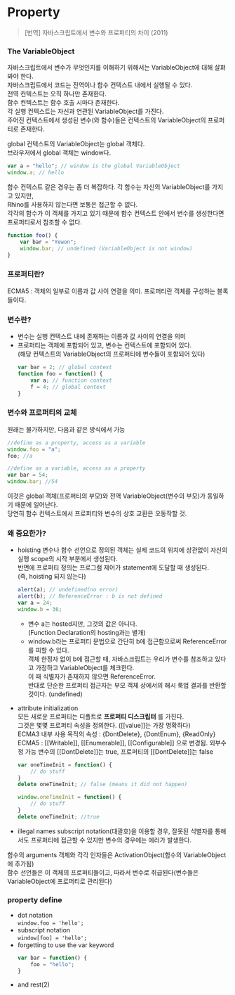 Property
=====
  
> [번역] 자바스크립트에서 변수와 프로퍼티의 차이 (2011)
  
### The VariableObject
자바스크립트에서 변수가 무엇인지를 이해하기 위해서는 VariableObject에 대해 살펴봐야 한다.  
자바스크립트에서 코드는 전역이나 함수 컨텍스트 내에서 실행될 수 있다.  
전역 컨텍스트는 오직 하나만 존재한다.  
함수 컨텍스트는 함수 호출 시마다 존재한다.  
각 실행 컨텍스트는 자신과 연관된 VariableObject를 가진다.  
주어진 컨텍스트에서 생성된 변수(와 함수)들은 컨텍스트의 VariableObject의 프로퍼티로 존재한다.  
  
global 컨텍스트의 VariableObject는 global 객체다.  
브라우저에서 global 객체는 window다.  
  
```javascript
var a = "hello"; // window is the global VariableObject
window.a; // hello
```
  
함수 컨텍스트 같은 경우는 좀 더 복잡하다. 각 함수는 자신의 VariableObject를 가지고 있지만,  
Rhino를 사용하지 않는다면 보통은 접근할 수 없다.  
각각의 함수가 이 객체를 가지고 있기 때문에 함수 컨텍스트 안에서 변수를 생성한다면 프로퍼티로서 참조할 수 없다.  

```javascript
function foo() {
    var bar = "Yewon";
    window.bar; // undefined (VariableObject is not window)
}
```
  
### 프로퍼티란?
ECMA5 : 객체의 일부로 이름과 값 사이 연결을 의미. 프로퍼티란 객체를 구성하는 블록들이다.
  
### 변수란?
- 변수는 실행 컨텍스트 내에 존재하는 이름과 값 사이의 연결을 의미  
- 프로퍼티는 객체에 포함되어 있고, 변수는 컨텍스트에 포함되어 있다.  
  (해당 컨텍스트의 VariableObject의 프로퍼티에 변수들이 포함되어 있다)
  ```javascript
  var bar = 2; // global context
  function foo = function() {
      var a; // function context
      f = 4; // global context
  }
  
  ```
  
### 변수와 프로퍼티의 교체
원래는 불가하지만, 다음과 같은 방식에서 가능  
```javascript
//define as a property, access as a variable
window.foo = "a";
foo; //a

//define as a variable, access as a property
var bar = 54;
window.bar; //54
```
이것은 global 객체(프로퍼티의 부모)와 전역 VariableObject(변수의 부모)가 동일하기 때문에 일어난다.  
당연히 함수 컨텍스트에서 프로퍼티와 변수의 상호 교환은 오동작할 것.  
  
### 왜 중요한가?
- hoisting
  변수나 함수 선언으로 정의된 객체는 실제 코드의 위치에 상관없이 자신의 실행 scope의 시작 부분에서 생성된다.  
  반면에 프로퍼티 정의는 프로그램 제어가 statement에 도달할 때 생성된다.  
  (즉, hoisting 되지 않는다)
  
  ```javascript
  alert(a); // undefined(no error)
  alert(b); // ReferenceError : b is not defined
  var a = 24;
  window.b = 36;
  ```
  - 변수 a는 hosted지만, 그것의 값은 아니다.  
  (Function Declaration의 hosting과는 별개)
  - window.b라는 프로퍼티 문법으로 간단히 b에 접근함으로써 ReferenceError를 피할 수 있다.  
  객체 한정자 없이 b에 접근할 때, 자바스크립트는 우리가 변수를 참조하고 있다고 가정하고 VariableObject를 체크한다.  
  이 때 식별자가 존재하지 않으면 ReferenceError.  
  반대로 단순한 프로퍼티 접근자는 부모 객체 상에서의 해시 룩업 결과를 반환할 것이다. (undefined)  
  
- attribute initialization  
  모든 새로운 프로퍼티는 디폴트로 **프로퍼티 디스크립터** 를 가진다.  
  그것은 몇몇 프로퍼티 속성을 정의한다. ([[value]]는 가장 명확하다)  
  ECMA3 내부 사용 목적의 속성 : {DontDelete}, {DontEnum}, {ReadOnly}
  ECMA5 : [[Writable]], [[Enumerable]], [[Configurable]] 으로 변경됨. 외부수정 가능
  변수의 [[DontDelete]]는 true, 프로퍼티의 [[DontDelete]]는 false
  
  ```javascript
  var oneTimeInit = function() {
      // do stuff
  }
  delete oneTimeInit; // false (means it did not happen)
  
  window.oneTimeInit = function() {
      // do stuff
  }
  delete oneTimeInit; //true
  ```

- illegal names
  subscript notation(대괄호)을 이용할 경우, 잘못된 식별자를 통해서도 프로퍼티에 접근할 수 있지만 변수의 경우에는 에러가 발생한다.
  
함수의 arguments 객체와 각각 인자들은 ActivationObject(함수의 VariableObject에 추가됨)  
함수 선언들은 이 객체의 프로퍼티들이고, 따라서 변수로 취급된다(변수들은 VariableObject에 프로퍼티로 관리된다)

### property define
- dot notation  
`window.foo = 'hello';`  
- subscript notation  
`window[foo] = 'hello';`  
- forgetting to use the var keyword
  ```javascript
  var bar = function() {
      foo = "hello";
  }
  ```  
- and rest(2)
  
